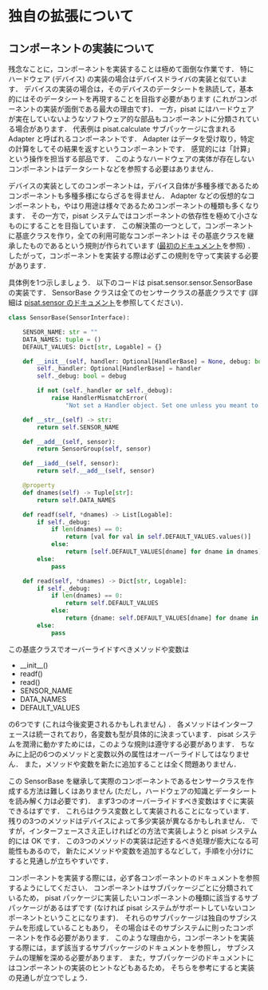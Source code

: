 # 独自の拡張について

## コンポーネントの実装について

残念なことに，コンポーネントを実装することは極めて面倒な作業です．
特にハードウェア (デバイス) の実装の場合はデバイスドライバの実装と似ています．
デバイスの実装の場合は，そのデバイスのデータシートを熟読して，基本的にはそのデータシートを再現することを目指す必要があります
(これがコンポーネントの実装が面倒である最大の理由です)．
一方，pisat にはハードウェアが実在していないようなソフトウェア的な部品もコンポーネントに分類されている場合があります．
代表例は pisat.calculate サブパッケージに含まれる Adapter と呼ばれるコンポーネントです．
Adapter はデータを受け取り，特定の計算をしてその結果を返すというコンポーネントです．
感覚的には「計算」という操作を担当する部品です．
このようなハードウェアの実体が存在しないコンポーネントはデータシートなどを参照する必要はありません．

デバイスの実装としてのコンポーネントは，デバイス自体が多種多様であるためコンポーネントも多種多様にならざるを得ません．
Adapter などの仮想的なコンポーネントも，やはり用途は様々であるためコンポーネントの種類も多くなります．
その一方で，pisat システムではコンポーネントの依存性を極めて小さなものにすることを目指しています．
この解決策の一つとして，コンポーネントに基底クラスを作り，全ての利用可能なコンポーネントは
その基底クラスを継承したものであるという規則が作られています ([最初のドキュメント](./pkg_overview.md)を参照) ．
したがって，コンポーネントを実装する際は必ずこの規則を守って実装する必要があります．

具体例を1つ示しましょう．
以下のコードは pisat.sensor.sensor.SensorBase の実装です．
SensorBase クラスは全てのセンサークラスの基底クラスです
(詳細は [pisat.sensor のドキュメント](../../sensor/)を参照してください)．

```Python
class SensorBase(SensorInterface):

    SENSOR_NAME: str = ""
    DATA_NAMES: tuple = ()
    DEFAULT_VALUES: Dict[str, Logable] = {}

    def __init__(self, handler: Optional[HandlerBase] = None, debug: bool = False) -> None:
        self._handler: Optional[HandlerBase] = handler
        self._debug: bool = debug

        if not (self._handler or self._debug):
            raise HandlerMismatchError(
                "Not set a Handler object. Set one unless you meant to debug.")

    def __str__(self) -> str:
        return self.SENSOR_NAME

    def __add__(self, sensor):
        return SensorGroup(self, sensor)

    def __iadd__(self, sensor):
        return self.__add__(self, sensor)

    @property
    def dnames(self) -> Tuple[str]:
        return self.DATA_NAMES

    def readf(self, *dnames) -> List[Logable]:
        if self._debug:
            if len(dnames) == 0:
                return [val for val in self.DEFAULT_VALUES.values()]
            else:
                return [self.DEFAULT_VALUES[dname] for dname in dnames]
        else:
            pass

    def read(self, *dnames) -> Dict[str, Logable]:
        if self._debug:
            if len(dnames) == 0:
                return self.DEFAULT_VALUES
            else:
                return {dname: self.DEFAULT_VALUES[dname] for dname in dnames}
        else:
            pass
```

この基底クラスでオーバーライドすべきメソッドや変数は

* \_\_init\_\_()
* readf()
* read()
* SENSOR_NAME
* DATA_NAMES
* DEFAULT_VALUES

の6つです (これは今後変更されるかもしれません) ．
各メソッドはインターフェースは統一されており，各変数も型が具体的に決まっています．
pisat システムを潤滑に動かすためには，このような規則は遵守する必要があります．
ちなみに上記の6つのメソッドと変数以外の属性はオーバーライドしてはなりません．
また，メソッドや変数を新たに追加することは全く問題ありません．

この SensorBase を継承して実際のコンポーネントであるセンサークラスを作成する方法は難しくはありません
(ただし，ハードウェアの知識とデータシートを読み解く力は必要です)．
まず3つのオーバーライドすべき変数はすぐに実装できるはずです．
これらはクラス変数として実装されることになっています．
残りの3つのメソッドはデバイスによって多少実装が異なるかもしれません．
ですが，インターフェースさえ正しければどの方法で実装しようと pisat システム的には OK です．
この3つのメソッドの実装は記述するべき処理が膨大になる可能性もあるので，
新たにメソッドや変数を追加するなどして，手順を小分けにすると見通しが立ちやすいです．

コンポーネントを実装する際には，必ず各コンポーネントのドキュメントを参照するようにしてください．
コンポーネントはサブパッケージごとに分類されているため，
pisat パッケージに実装したいコンポーネントの種類に該当するサブパッケージがあるはずです
(なければ pisat システムがサポートしていないコンポーネントということになります)．
それらのサブパッケージは独自のサブシステムを形成していることもあり，
その場合はそのサブシステムに則ったコンポーネントを作る必要があります．
このような理由から，コンポーネントを実装する際には，まず該当するサブパッケージのドキュメントを参照し，
サブシステムの理解を深める必要があります．
また，サブパッケージのドキュメントにはコンポーネントの実装のヒントなどもあるため，
そちらを参考にすると実装の見通しが立つでしょう．